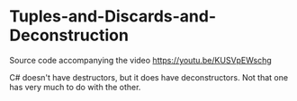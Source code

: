 # Tuples-and-Discards-and-Deconstruction
Source code accompanying the video https://youtu.be/KUSVpEWschg

C# doesn't have destructors, but it does have deconstructors. Not that one has very much to do with the other.
